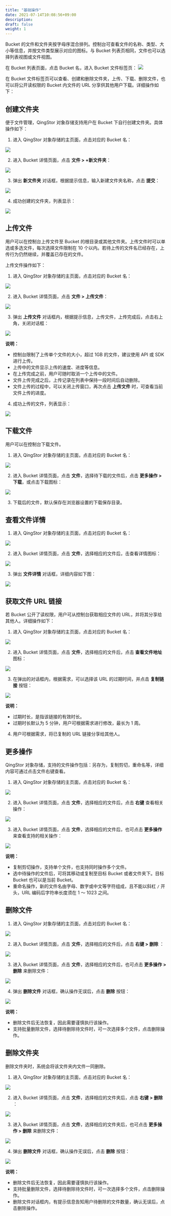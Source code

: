 ```yaml
---
title: "基础操作"
date: 2021-07-14T10:08:56+09:00
description:
draft: false
weight: 1
---
```


Bucket 的文件和文件夹按字母序混合排列。控制台可查看文件的名称、类型、大小等信息，并按文件类型展示对应的图标。与 Bucket 列表页相同，文件也可以选择列表视图或文件视图。

在 Bucket 列表页面，点击 Bucket 名，进入 Bucket 文件标签页：
![](/storage/object-storage/_images/object_main.png)


在 Bucket 文件标签页可以查看、创建和删除文件夹，上传、下载、删除文件，也可以将公开读权限的 Bucket 内文件的 URL 分享供其他用户下载。详细操作如下：

## 创建文件夹

便于文件管理，QingStor 对象存储支持用户在 Bucket 下自行创建文件夹。具体操作如下：

1. 进入 QingStor 对象存储的主页面，点击对应的 Bucket 名：

 ![](/storage/object-storage/_images/console_main.png)

2. 进入 Bucket 详情页面，点击 **文件 > +新文件夹**：

 ![](/storage/object-storage/_images/object_create_dir1.png)

3. 弹出 **新文件夹** 对话框，根据提示信息，输入新建文件夹名称，点击 **提交**：

 ![](/storage/object-storage/_images/object_create_dir2.png)

4. 成功创建的文件夹，列表显示：

 ![](/storage/object-storage/_images/object_create_dir3.png)


## 上传文件

用户可以在控制台上传文件至 Bucket 的根目录或其他文件夹。上传文件时可以单选或多选文件，每次选择文件限制在 10 个以内。若待上传的文件名已经存在，上传行为仍然继续，并覆盖已存在的文件。

上传文件操作如下：

1. 进入 QingStor 对象存储的主页面，点击对应的 Bucket 名：

 ![](/storage/object-storage/_images/console_main.png)

2. 进入 Bucket 详情页面，点击 **文件 > 上传文件**：

 ![](/storage/object-storage/_images/object_upload_file1.png)

3. 弹出 **上传文件** 对话框内，根据提示信息，上传文件，上传完成后，点击右上角，关闭对话框：

 ![](/storage/object-storage/_images/object_upload_file2.png)

 **说明：**
   - 控制台限制了上传单个文件的大小，超过 1GB 的文件，建议使用 API 或 SDK 进行上传。
   - 上传中的文件显示上传的速度、进度等信息。
   - 在上传完成之前，用户可随时取消一个上传中的文件。
   - 文件上传完成之后，上传记录在列表中保持一段时间后自动删除。
   - 文件上传的过程中，可以关闭上传窗口，再次点击 **上传文件** 时，可查看当前文件上传的进度。


4. 成功上传的文件，列表显示：

 ![](/storage/object-storage/_images/object_upload_file3.png)


## 下载文件

用户可以在控制台下载文件。

1. 进入 QingStor 对象存储的主页面，点击对应的 Bucket 名：

 ![](/storage/object-storage/_images/console_main.png)

2. 进入 Bucket 详情页面，点击 **文件**，选择待下载的文件后，点击 **更多操作 > 下载**，或点击下载图标：

 ![](/storage/object-storage/_images/object_down_file1.png)

3. 下载后的文件，默认保存在浏览器设置的下载保存目录。

## 查看文件详情

1. 进入 QingStor 对象存储的主页面，点击对应的 Bucket 名：

 ![](/storage/object-storage/_images/console_main.png)

2. 进入 Bucket 详情页面，点击 **文件**，选择相应的文件后，击查看详情图标：

 ![](/storage/object-storage/_images/object_file_info1.png)

3. 弹出 **文件详情** 对话框，详细内容如下图：

 ![](/storage/object-storage/_images/object_file_info2.png)

## 获取文件 URL 链接

若 Bucket 公开了读权限，用户可从控制台获取相应文件的 URL，并将其分享给其他人。详细操作如下：

1. 进入 QingStor 对象存储的主页面，点击对应的 Bucket 名：

 ![](/storage/object-storage/_images/console_main.png)

2. 进入 Bucket 详情页面，点击 **文件**，选择相应的文件后，点击 **查看文件地址** 图标：

 ![](/storage/object-storage/_images/object_file_url1.png)

3. 在弹出的对话框内，根据需求，可以选择该 URL 的过期时间，并点击 **复制链接** 按钮：

 ![](/storage/object-storage/_images/object_file_url2.png)

 **说明：**
   - 过期时长，是指该链接的有效时长。
   - 过期时长默认为 5 分钟，用户可根据需求进行修改，最长为 1 周。

4. 用户可根据需求，将已复制的 URL 链接分享给其他人。

## 更多操作

QingStor 对象存储，支持的文件操作包括：另存为，复制剪切，重命名等，详细内容可通过点击文件右键查看。

1. 进入 QingStor 对象存储的主页面，点击对应的 Bucket 名：

 ![](/storage/object-storage/_images/console_main.png)

2. 进入 Bucket 详情页面，点击 **文件**，选择相应的文件后，点击 **右键** 查看相关操作：

 ![](/storage/object-storage/_images/object_file_opt1.png)

3. 进入 Bucket 详情页面，点击 **文件**，选择相应的文件后，也可点击 **更多操作** 来查看支持的相关操作：

 ![](/storage/object-storage/_images/object_file_opt2.png)

 **说明：**
   - 复制剪切操作，支持单个文件，也支持同时操作多个文件。
   - 选中待操作的文件后，可将其移动或复制至目标 Bucket 或者文件夹下。目标 Bucket 也可以是当前 Bucket。
   - 重命名操作，新的文件名由字母、数字或中文等字符组成，且不能以斜杠 `/` 开头，URL 编码后字符串长度须在 1 ～ 1023 之间。


## 删除文件

1. 进入 QingStor 对象存储的主页面，点击对应的 Bucket 名：

 ![](/storage/object-storage/_images/console_main.png)

2. 进入 Bucket 详情页面，点击 **文件**，选择相应的文件后，点击 **右键 > 删除** ：

 ![](/storage/object-storage/_images/object_file_del1.png)

3. 进入 Bucket 详情页面，点击 **文件**，选择相应的文件后，也可点击 **更多操作 > 删除** 来删除文件：

 ![](/storage/object-storage/_images/object_file_del2.png)

4. 弹出 **删除文件** 对话框，确认操作无误后，点击 **删除** 按钮：

 ![](/storage/object-storage/_images/object_file_del3.png)

 **说明：**
   - 删除文件后无法恢复，因此需要谨慎执行该操作。
   - 支持批量删除文件，选择待删除待文件时，可一次选择多个文件，点击删除操作。

## 删除文件夹

删除文件夹时，系统会将该文件夹内文件一同删除。

1. 进入 QingStor 对象存储的主页面，点击对应的 Bucket 名：

 ![](/storage/object-storage/_images/console_main.png)

2. 进入 Bucket 详情页面，点击 **文件**，选择相应的文件夹后，点击 **右键 > 删除** ：

 ![](/storage/object-storage/_images/object_dir_del1.png)

3. 进入 Bucket 详情页面，点击 **文件**，选择相应的文件夹后，也可点击 **更多操作 > 删除** 来删除文件：

 ![](/storage/object-storage/_images/object_dir_del2.png)

4. 弹出 **删除文件** 对话框，确认操作无误后，点击 **删除** 按钮：

 ![](/storage/object-storage/_images/object_dir_del3.png)

 **说明：**
   - 删除文件后无法恢复，因此需要谨慎执行该操作。
   - 支持批量删除文件，选择待删除待文件时，可一次选择多个文件，点击删除操作。
   - 删除文件对话框内，有提示信息告知用户待删除的文件数量，确认无误后，点击删除操作。
